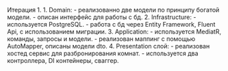 Итерация 1.
    1. Domain:
        - реализованно две модели по принципу богатой модели.
        - описан интерфейс для работы с бд.
    2. Infrastructure:
        - используется PostgreSQL.
        - работа с бд через Entity Framework, Fluent Api, с использованием миграции.
    3. Application:
        - используется MediatR, команды, запросы и модели.
        - реализован маппинг с помощью AutoMapper, описаны модели dto.
    4. Presentation слой:
        - реализован хостед сервис для разбронирования комнат.
        - используется два контроллера, DI контейнеры, сваггер.